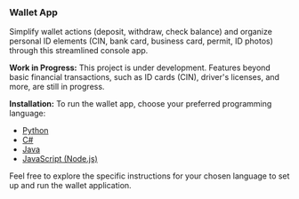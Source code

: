 ### Wallet App

Simplify wallet actions (deposit, withdraw, check balance) and organize personal ID elements (CIN, bank card, business card, permit, ID photos) through this streamlined console app.

**Work in Progress:**
This project is under development. Features beyond basic financial transactions, such as ID cards (CIN), driver's licenses, and more, are still in progress.

**Installation:**
To run the wallet app, choose your preferred programming language:

- [Python](link_to_python_installation_guide)
- [C#](link_to_csharp_installation_guide)
- [Java](link_to_java_installation_guide)
- [JavaScript (Node.js)](link_to_javascript_installation_guide)

Feel free to explore the specific instructions for your chosen language to set up and run the wallet application.

